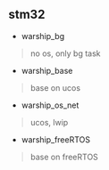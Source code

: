 ## stm32
- warship_bg
> no os, only bg task
-  warship_base
> base on ucos
-  warship_os_net
> ucos, lwip
-  warship_freeRTOS
> base on freeRTOS
